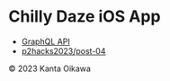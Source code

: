 # Chilly Daze iOS App

- [GraphQL API](https://github.com/otaken1221/chilly-daze-api)
- [p2hacks2023/post-04](https://github.com/p2hacks2023/post-04)

&copy; 2023 Kanta Oikawa
